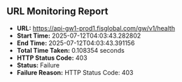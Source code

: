 ## URL Monitoring Report

- **URL:** https://api-gw1-prod1.fisglobal.com/gw/v1/health
- **Start Time:** 2025-07-12T04:03:43.282802
- **End Time:** 2025-07-12T04:03:43.391156
- **Total Time Taken:** 0.108354 seconds
- **HTTP Status Code:** 403
- **Status:** Failure
- **Failure Reason:** HTTP Status Code: 403

